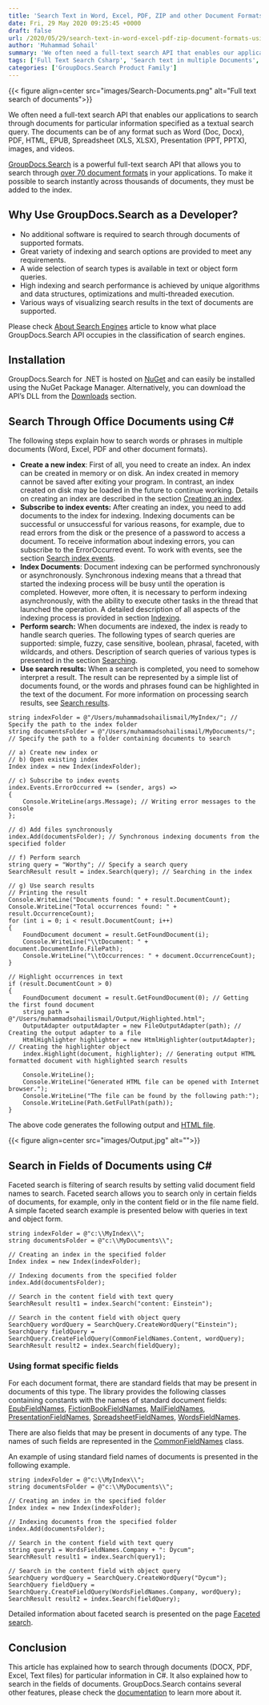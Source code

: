 ```yaml
---
title: 'Search Text in Word, Excel, PDF, ZIP and other Document Formats using C# .NET'
date: Fri, 29 May 2020 09:25:45 +0000
draft: false
url: /2020/05/29/search-text-in-word-excel-pdf-zip-document-formats-using-csharp-net/
author: 'Muhammad Sohail'
summary: 'We often need a full-text search API that enables our applications to search through documents for particular information specified as a textual search query. The documents can be of any format such as Word (Doc, Docx), PDF, HTML, EPUB, Spreadsheet (XLS, XLSX), Presentation (PPT, PPTX), images, and videos.'
tags: ['Full Text Search Csharp', 'Search text in multiple Documents', 'Search text in PDF Document', 'Search text in Word Document']
categories: ['GroupDocs.Search Product Family']
---
```




{{< figure align=center src="images/Search-Documents.png" alt="Full text search of documents">}}


We often need a full-text search API that enables our applications to search through documents for particular information specified as a textual search query. The documents can be of any format such as Word (Doc, Docx), PDF, HTML, EPUB, Spreadsheet (XLS, XLSX), Presentation (PPT, PPTX), images, and videos.

[GroupDocs.Search](https://products.groupdocs.com/search) is a powerful full-text search API that allows you to search through [over 70 document formats](https://docs.groupdocs.com/display/searchnet/Supported+Document+Formats) in your applications. To make it possible to search instantly across thousands of documents, they must be added to the index.

## Why Use GroupDocs.Search as a Developer?

*   No additional software is required to search through documents of supported formats.
*   Great variety of indexing and search options are provided to meet any requirements.
*   A wide selection of search types is available in text or object form queries.
*   High indexing and search performance is achieved by unique algorithms and data structures, optimizations and multi-threaded execution.
*   Various ways of visualizing search results in the text of documents are supported.

Please check [About Search Engines](https://docs.groupdocs.com/display/searchnet/About+Search+Engines) article to know what place GroupDocs.Search API occupies in the classification of search engines.

## Installation

GroupDocs.Search for .NET is hosted on [NuGet](https://www.nuget.org/packages/GroupDocs.Search/) and can easily be installed using the NuGet Package Manager. Alternatively, you can download the API’s DLL from the [Downloads](https://downloads.groupdocs.com/search/net) section.

## Search Through Office Documents using C#

The following steps explain how to search words or phrases in multiple documents (Word, Excel, PDF and other document formats).

*   **Create a new index**: First of all, you need to create an index. An index can be created in memory or on disk. An index created in memory cannot be saved after exiting your program. In contrast, an index created on disk may be loaded in the future to continue working. Details on creating an index are described in the section [Creating an index](https://docs.groupdocs.com/display/searchnet/Creating+an+index).
*   **Subscribe to index events:** After creating an index, you need to add documents to the index for indexing. Indexing documents can be successful or unsuccessful for various reasons, for example, due to read errors from the disk or the presence of a password to access a document. To receive information about indexing errors, you can subscribe to the ErrorOccurred event. To work with events, see the section [Search index events](https://docs.groupdocs.com/display/searchnet/Search+index+events).
*   **Index Documents**: Document indexing can be performed synchronously or asynchronously. Synchronous indexing means that a thread that started the indexing process will be busy until the operation is completed. However, more often, it is necessary to perform indexing asynchronously, with the ability to execute other tasks in the thread that launched the operation. A detailed description of all aspects of the indexing process is provided in section [Indexing](https://docs.groupdocs.com/display/searchnet/Indexing).
*   **Perform search:** When documents are indexed, the index is ready to handle search queries. The following types of search queries are supported: simple, fuzzy, case sensitive, boolean, phrasal, faceted, with wildcards, and others. Description of search queries of various types is presented in the section [Searching](https://docs.groupdocs.com/display/searchnet/Searching).
*   **Use search results:** When a search is completed, you need to somehow interpret a result. The result can be represented by a simple list of documents found, or the words and phrases found can be highlighted in the text of the document. For more information on processing search results, see [Search results](https://docs.groupdocs.com/display/searchnet/Search+results).

```
string indexFolder = @"/Users/muhammadsohailismail/MyIndex/"; // Specify the path to the index folder
string documentsFolder = @"/Users/muhammadsohailismail/MyDocuments/"; // Specify the path to a folder containing documents to search

// a) Create new index or
// b) Open existing index
Index index = new Index(indexFolder);

// c) Subscribe to index events
index.Events.ErrorOccurred += (sender, args) =>
{
    Console.WriteLine(args.Message); // Writing error messages to the console
};

// d) Add files synchronously
index.Add(documentsFolder); // Synchronous indexing documents from the specified folder

// f) Perform search
string query = "Worthy"; // Specify a search query
SearchResult result = index.Search(query); // Searching in the index

// g) Use search results
// Printing the result
Console.WriteLine("Documents found: " + result.DocumentCount);
Console.WriteLine("Total occurrences found: " + result.OccurrenceCount);
for (int i = 0; i < result.DocumentCount; i++)
{
    FoundDocument document = result.GetFoundDocument(i);
    Console.WriteLine("\\tDocument: " + document.DocumentInfo.FilePath);
    Console.WriteLine("\\tOccurrences: " + document.OccurrenceCount);
}

// Highlight occurrences in text
if (result.DocumentCount > 0)
{
    FoundDocument document = result.GetFoundDocument(0); // Getting the first found document
    string path = @"/Users/muhammadsohailismail/Output/Highlighted.html";
    OutputAdapter outputAdapter = new FileOutputAdapter(path); // Creating the output adapter to a file
    HtmlHighlighter highlighter = new HtmlHighlighter(outputAdapter); // Creating the highlighter object
    index.Highlight(document, highlighter); // Generating output HTML formatted document with highlighted search results

    Console.WriteLine();
    Console.WriteLine("Generated HTML file can be opened with Internet browser.");
    Console.WriteLine("The file can be found by the following path:");
    Console.WriteLine(Path.GetFullPath(path));
}
```

The above code generates the following output and [HTML file](https://www.dropbox.com/s/ioztnalgq2fjqcs/Highlighted.html?dl=0).



{{< figure align=center src="images/Output.jpg" alt="">}}


## Search in Fields of Documents using C#

Faceted search is filtering of search results by setting valid document field names to search. Faceted search allows you to search only in certain fields of documents, for example, only in the content field or in the file name field. A simple faceted search example is presented below with queries in text and object form.

```
string indexFolder = @"c:\\MyIndex\\";
string documentsFolder = @"c:\\MyDocuments\\";
 
// Creating an index in the specified folder
Index index = new Index(indexFolder);
 
// Indexing documents from the specified folder
index.Add(documentsFolder);
 
// Search in the content field with text query
SearchResult result1 = index.Search("content: Einstein");
 
// Search in the content field with object query
SearchQuery wordQuery = SearchQuery.CreateWordQuery("Einstein");
SearchQuery fieldQuery = SearchQuery.CreateFieldQuery(CommonFieldNames.Content, wordQuery);
SearchResult result2 = index.Search(fieldQuery);
```

### Using format specific fields

For each document format, there are standard fields that may be present in documents of this type. The library provides the following classes containing constants with the names of standard document fields: [EpubFieldNames](https://apireference.groupdocs.com/net/search/groupdocs.search.options/epubfieldnames), [FictionBookFieldNames](https://apireference.groupdocs.com/net/search/groupdocs.search.options/fictionbookfieldnames), [MailFieldNames](https://apireference.groupdocs.com/net/search/groupdocs.search.options/mailfieldnames), [PresentationFieldNames](https://apireference.groupdocs.com/net/search/groupdocs.search.options/presentationfieldnames), [SpreadsheetFieldNames](https://apireference.groupdocs.com/net/search/groupdocs.search.options/spreadsheetfieldnames), [WordsFieldNames](https://apireference.groupdocs.com/net/search/groupdocs.search.options/wordsfieldnames).

There are also fields that may be present in documents of any type. The names of such fields are represented in the [CommonFieldNames](https://apireference.groupdocs.com/net/search/groupdocs.search.options/commonfieldnames) class.

An example of using standard field names of documents is presented in the following example.

```
string indexFolder = @"c:\\MyIndex\\";
string documentsFolder = @"c:\\MyDocuments\\";
 
// Creating an index in the specified folder
Index index = new Index(indexFolder);
 
// Indexing documents from the specified folder
index.Add(documentsFolder);
 
// Search in the content field with text query
string query1 = WordsFieldNames.Company + ": Dycum";
SearchResult result1 = index.Search(query1);
 
// Search in the content field with object query
SearchQuery wordQuery = SearchQuery.CreateWordQuery("Dycum");
SearchQuery fieldQuery = SearchQuery.CreateFieldQuery(WordsFieldNames.Company, wordQuery);
SearchResult result2 = index.Search(fieldQuery);
```

Detailed information about faceted search is presented on the page [Faceted search](https://docs.groupdocs.com/display/searchnet/Faceted+search).

## Conclusion

This article has explained how to search through documents (DOCX, PDF, Excel, Text files) for particular information in C#. It also explained how to search in the fields of documents. GroupDocs.Search contains several other features, please check the [documentation](https://docs.groupdocs.com/display/searchnet/Developer+Guide) to learn more about it.




